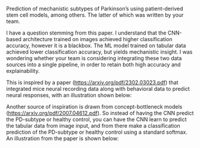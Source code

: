 Prediction of mechanistic subtypes of Parkinson’s using patient-derived stem cell models, among others. The latter of which was written by your team.

I have a question stemming from this paper. I understand that the CNN-based architecture trained on images achieved higher classification accuracy, however it is a blackbox. The ML model trained on tabular data achieved lower classification accuracy, but yields mechanistic insight. I was wondering whether your team is considering integrating these two data sources into a single pipeline, in order to retain both high accuracy and explainability.

This is inspired by a paper (https://arxiv.org/pdf/2302.03023.pdf) that integrated mice neural recording data along with behavioral data to predict neural responses, with an illustration shown below:

Another source of inspiration is drawn from concept-bottleneck models (https://arxiv.org/pdf/2007.04612.pdf). So instead of having the CNN predict the PD-subtype or healthy control, you can have the CNN learn to predict the tabular data from image input, and from there make a classification prediction of the PD-subtype or healthy control using a standard softmax. An illustration from the paper is shown below: